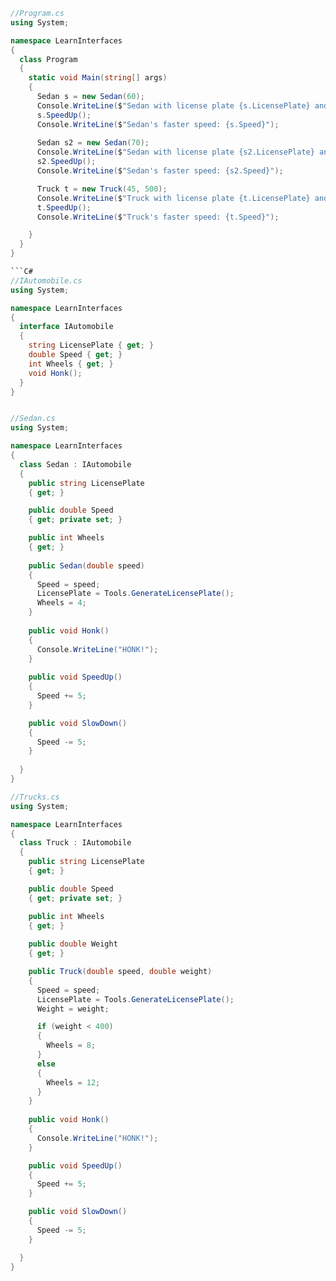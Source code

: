 
```C#
//Program.cs
using System;

namespace LearnInterfaces
{
  class Program
  {
    static void Main(string[] args)
    {
      Sedan s = new Sedan(60);
      Console.WriteLine($"Sedan with license plate {s.LicensePlate} and {s.Wheels} wheels, driving at {s.Speed} km/h.");
      s.SpeedUp();
      Console.WriteLine($"Sedan's faster speed: {s.Speed}");
 
      Sedan s2 = new Sedan(70);
      Console.WriteLine($"Sedan with license plate {s2.LicensePlate} and {s2.Wheels} wheels, driving at {s2.Speed} km/h.");
      s2.SpeedUp();
      Console.WriteLine($"Sedan's faster speed: {s2.Speed}");

      Truck t = new Truck(45, 500);
      Console.WriteLine($"Truck with license plate {t.LicensePlate} and {t.Wheels} wheels, driving at {t.Speed} km/h.");
      t.SpeedUp();
      Console.WriteLine($"Truck's faster speed: {t.Speed}");

    }
  }
}

```C#
//IAutomobile.cs
using System;

namespace LearnInterfaces
{
  interface IAutomobile
  {
    string LicensePlate { get; }
    double Speed { get; }
    int Wheels { get; }
    void Honk();
  }
}
```

```C#

//Sedan.cs
using System;

namespace LearnInterfaces
{
  class Sedan : IAutomobile
  {
  	public string LicensePlate
    { get; }

    public double Speed
    { get; private set; }

    public int Wheels
    { get; }
    
    public Sedan(double speed)
    {
      Speed = speed;
      LicensePlate = Tools.GenerateLicensePlate();
      Wheels = 4;
    }
    
    public void Honk()
    {
      Console.WriteLine("HONK!");
    }
    
    public void SpeedUp()
    {
      Speed += 5;
    }

    public void SlowDown()
    {
      Speed -= 5;
    }
    
  }
}

```

```C#
//Trucks.cs
using System;

namespace LearnInterfaces
{
  class Truck : IAutomobile
  {
  	public string LicensePlate
    { get; }

    public double Speed
    { get; private set; }

    public int Wheels
    { get; }
    
    public double Weight
    { get; }

    public Truck(double speed, double weight)
    {
      Speed = speed;
      LicensePlate = Tools.GenerateLicensePlate();
      Weight = weight;

      if (weight < 400)
      {
        Wheels = 8;
      }
      else
      {
        Wheels = 12;
      }
    }
    
    public void Honk()
    {
      Console.WriteLine("HONK!");
    }

    public void SpeedUp()
    {
      Speed += 5;
    }

    public void SlowDown()
    {
      Speed -= 5;
    }

  }
}
```

